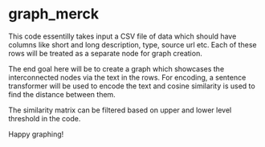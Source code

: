 # graph_merck

This code essentilly takes input a CSV file of data which should have columns like short and long description, type, source url etc. 
Each of these rows will be treated as a separate node for graph creation. 

The end goal here will be to create a graph which showcases the interconnected nodes via the text in the rows.
For encoding, a sentence transformer will be used to encode the text and cosine similarity is used to find the distance between them.

The similarity matrix can be filtered based on upper and lower level threshold in the code.

Happy graphing! 
